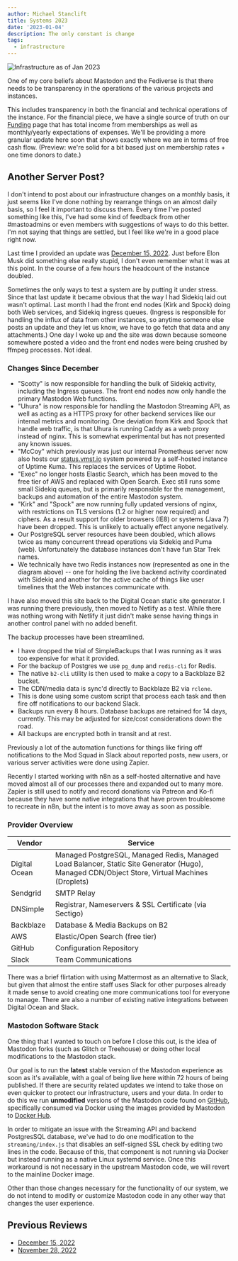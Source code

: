 ```yaml
---
author: Michael Stanclift
title: Systems 2023
date: '2023-01-04'
description: The only constant is change
tags:
  - infrastructure
---
```


![Infrastructure as of Jan 2023](https://cdn.vmst.io/docs/vmstio-simple-jan23-round.png "Infrastructure as of Jan 2023")

One of my core beliefs about Mastodon and the Fediverse is that there needs to be transparency in the operations of the various projects and instances.

This includes transparency in both the financial and technical operations of the instance. For the financial piece, we have a single source of truth on our [Funding](/funding) page that has total income from memberships as well as monthly/yearly expectations of expenses. We'll be providing a more granular update here soon that shows exactly where we are in terms of free cash flow. (Preview: we're solid for a bit based just on membership rates + one time donors to date.)

## Another Server Post?

I don't intend to post about our infrastructure changes on a monthly basis, it just seems like I've done nothing by rearrange things on an almost daily basis, so I feel it important to discuss them.
Every time I've posted something like this, I've had some kind of feedback from other #mastoadmins or even members with suggestions of ways to do this better. I'm not saying that things are settled, but I feel like we're in a good place right now.

Last time I provided an update was [December 15, 2022](/post/2022/12/infrastructure-updates/).
Just before Elon Musk did something else really stupid, I don't even remember what it was at this point.
In the course of a few hours the headcount of the instance doubled.

Sometimes the only ways to test a system are by putting it under stress.
Since that last update it became obvious that the way I had Sidekiq laid out wasn't optimal.
Last month I had the front end nodes (Kirk and Spock) doing both Web services, and Sidekiq ingress queues.
(Ingress is responsible for handling the influx of data from other instances, so anytime someone else posts an update and they let us know, we have to go fetch that data and any attachments.)
One day I woke up and the site was down because someone somewhere posted a video and the front end nodes were being crushed by ffmpeg processes.
Not ideal.

### Changes Since December

- "Scotty" is now responsible for handling the bulk of Sidekiq activity, including the Ingress queues. The front end nodes now only handle the primary Mastodon Web functions.
- "Uhura" is now responsible for handling the Mastodon Streaming API, as well as acting as a HTTPS proxy for other backend services like our internal metrics and monitoring. One deviation from Kirk and Spock that handle web traffic, is that Uhura is running Caddy as a web proxy instead of nginx. This is somewhat experimental but has not presented any known issues.
- "McCoy" which previously was just our internal Prometheus server now also hosts our [status.vmst.io](https://status.vmst.io) system powered by a self-hosted instance of Uptime Kuma. This replaces the services of Uptime Robot.
- "Exec" no longer hosts Elastic Search, which has been moved to the free tier of AWS and replaced with Open Search. Exec still runs some small Sidekiq queues, but is primarily responsible for the management, backups and automation of the entire Mastodon system.
- "Kirk" and "Spock" are now running fully updated versions of nginx, with restrictions on TLS versions (1.2 or higher now required) and ciphers. As a result support for older browsers (IE8) or systems (Java 7) have been dropped. This is unlikely to actually effect anyone negatively.
- Our PostgreSQL server resources have been doubled, which allows twice as many concurrent thread operations via Sidekiq and Puma (web). Unfortunately the database instances don't have fun Star Trek names.
- We technically have two Redis instances now (represented as one in the diagram above) -- one for holding the live backend activity coordinated with Sidekiq and another for the active cache of things like user timelines that the Web instances communicate with.

I have also moved this site back to the Digital Ocean static site generator.
I was running there previously, then moved to Netlify as a test.
While there was nothing wrong with Netlify it just didn't make sense having things in another control panel with no added benefit.

The backup processes have been streamlined.

- I have dropped the trial of SimpleBackups that I was running as it was too expensive for what it provided.
- For the backup of Postgres we use `pg_dump` and `redis-cli` for Redis.
- The native `b2-cli` utility is then used to make a copy to a Backblaze B2 bucket.
- The CDN/media data is sync'd directly to Backblaze B2 via `rclone`.
- This is done using some custom script that process each task and then fire off notifications to our backend Slack.
- Backups run every 8 hours. Database backups are retained for 14 days, currently. This may be adjusted for size/cost considerations down the road.
- All backups are encrypted both in transit and at rest.

Previously a lot of the automation functions for things like firing off notifications to the Mod Squad in Slack about reported posts, new users, or various server activities were done using Zapier.

Recently I started working with n8n as a self-hosted alternative and have moved almost all of our processes there and expanded out to many more.
Zapier is still used to notify and record donations via Patreon and Ko-fi because they have some native integrations that have proven troublesome to recreate in n8n, but the intent is to move away as soon as possible.

### Provider Overview

| **Vendor** | **Service** |
|---|---|
| Digital Ocean | Managed PostgreSQL, Managed Redis, Managed Load Balancer, Static Site Generator (Hugo), Managed CDN/Object Store, Virtual Machines (Droplets) |
| Sendgrid | SMTP Relay |
| DNSimple | Registrar, Nameservers & SSL Certificate (via Sectigo) |
| Backblaze | Database & Media Backups on B2 |
| AWS | Elastic/Open Search (free tier) |
| GitHub | Configuration Repository |
| Slack | Team Communications |

There was a brief flirtation with using Mattermost as an alternative to Slack, but given that almost the entire staff uses Slack for other purposes already it made sense to avoid creating one more communications tool for everyone to manage.
There are also a number of existing native integrations between Digital Ocean and Slack.

### Mastodon Software Stack

One thing that I wanted to touch on before I close this out, is the idea of Mastodon forks (such as Glitch or Treehouse) or doing other local modifications to the Mastodon stack.

Our goal is to run the **latest** stable version of the Mastodon experience as soon as it's available, with a goal of being live here within 72 hours of being published.
If there are security related updates we intend to take those on even quicker to protect our infrastructure, users and your data.
In order to do this we run **unmodified** versions of the Mastodon code found on [GitHub](https://github.com/mastodon/mastodon), specifically consumed via Docker using the images provided by Mastodon to [Docker Hub](https://hub.docker.com/r/tootsuite/mastodon).

In order to mitigate an issue with the Streaming API and backend PostgresSQL database, we've had to do one modification to the `streaming/index.js` that disables an self-signed SSL check by editing two lines in the code.
Because of this, that component is not running via Docker but instead running as a native Linux systemd service.
Once this workaround is not necessary in the upstream Mastodon code, we will revert to the mainline Docker image.

Other than those changes necessary for the functionality of our system, we do not intend to modify or customize Mastodon code in any other way that changes the user experience.

## Previous Reviews

- [December 15, 2022](/post/2022/12/infrastructure-updates/)
- [November 28, 2022](/post/2022/11/new-infrastructure/)
